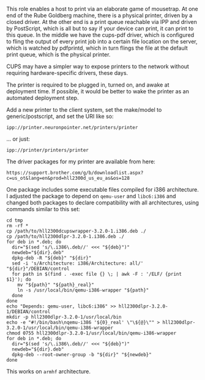 This role enables a host to print via an elaborate game of mousetrap.
At one end of the Rube Goldberg machine, there is a physical printer,
driven by a closed driver.  At the other end is a print queue reachable
via IPP and driven by PostScript, which is all but to say if your device
can print, it can print to this queue.  In the middle we have the
cups-pdf driver, which is configured to fling the output of every print
job into a certain file location on the server, which is watched by
pdfprintd, which in turn flings the file at the default print queue,
which is the physical printer.

CUPS may have a simpler way to expose printers to the network without
requiring hardware-specific drivers, these days.

The printer is required to be plugged in, turned on, and awake at
deployment time.  If possible, it would be better to wake the printer as
an automated deployment step.

Add a new printer to the client system, set the make/model to
generic/postscript, and set the URI like so:

    ipp://printer.neuronpointer.net/printers/printer

... or just:

    ipp://printer/printers/printer


The driver packages for my printer are available from here:

    https://support.brother.com/g/b/downloadlist.aspx?c=us_ot&lang=en&prod=hll2300d_us_eu_as&os=128

One package includes some executable files compiled for i386 architecture.  I
adjusted the package to depend on `qemu-user` and `libc6:i386` and changed both
packages to declare compatibility with all architectures, using commands
similar to this set:

    cd tmp
    rm -rf *
    cp /path/to/hll2300dcupswrapper-3.2.0-1.i386.deb ./
    cp /path/to/hll2300dlpr-3.2.0-1.i386.deb ./
    for deb in *.deb; do 
      dir="$(sed 's/\.i386\.deb//' <<< "${deb}")"
      newdeb="${dir}.deb"
      dpkg-deb -R "${deb}" "${dir}"
      sed -i 's/Architecture: i386/Architecture: all/' "${dir}"/DEBIAN/control
      for path in $(find . -exec file {} \; | awk -F : '/ELF/ {print $1}'); do
        mv "${path}" "${path}_real}"
        ln -s /usr/local/bin/qemu-i386-wrapper "${path}"
      done
    done
    echo "Depends: qemu-user, libc6:i386" >> hll2300dlpr-3.2.0-1/DEBIAN/control
    mkdir -p hll2300dlpr-3.2.0-1/usr/local/bin
    echo -e "#!/bin/bash\nqemu-i386 '${0}_real' \"\${@}\"" > hll2300dlpr-3.2.0-1/usr/local/bin/qemu-i386-wrapper
    chmod 0755 hll2300dlpr-3.2.0-1/usr/local/bin/qemu-i386-wrapper
    for deb in *.deb; do 
      dir="$(sed 's/\.i386\.deb//' <<< "${deb}")"
      newdeb="${dir}.deb"
      dpkg-deb --root-owner-group -b "${dir}" "${newdeb}"
    done

This works on `armhf` architecture.
